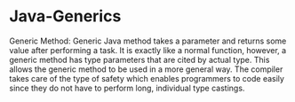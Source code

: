 # Java-Generics

Generic Method: Generic Java method takes a parameter and returns some value after performing a task. It is exactly like 
a normal function, however, a generic method has type parameters that are cited by actual type. This allows the generic 
method to be used in a more general way. The compiler takes care of the type of safety which enables programmers to 
code easily since they do not have to perform long, individual type castings.  
 
